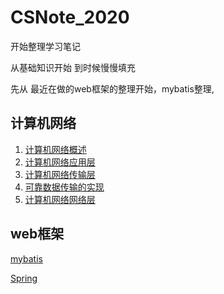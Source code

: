 # CSNote_2020
开始整理学习笔记

从基础知识开始 到时候慢慢填充

先从 最近在做的web框架的整理开始，mybatis整理,





##  计算机网络

1. [计算机网络概述](../tree/master/计算机/基础知识/计算机网络/计算机网络之概述.md ) 
2. [计算机网络应用层](../计算机网络/计算机网络之应用层.md )
3. [计算机网络传输层](../计算机网络/计算机网络之传输层.md)
4. [可靠数据传输的实现](../计算机网络/可靠数据传输.md)
5. [计算机网络网络层](../计算机网络/计算机网络之网络层.md)



## web框架

[mybatis](web框架/mybatis/Readme.md)

[Spring](web框架/spring/Readme.md)

